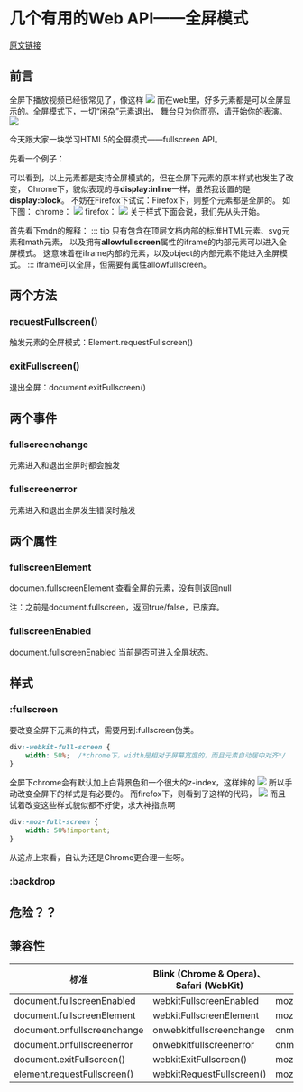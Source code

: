 # 几个有用的Web API——全屏模式

[原文链接](https://denzel.netlify.com/js/useful_webapis_fullscreen.html?_=0987654334523)

## 前言
全屏下播放视频已经很常见了，像这样
![](http://p8rbt50i2.bkt.clouddn.com/fullscreen.jpeg)
而在web里，好多元素都是可以全屏显示的。全屏模式下，一切“闲杂”元素退出，
舞台只为你而亮，请开始你的表演。
![](http://p8rbt50i2.bkt.clouddn.com/blogtimg.jpeg)

今天跟大家一块学习HTML5的全屏模式——fullscreen API。

<!-- 

适用元素  demo
iframe属性 allowfullscreen
document属性 fullscreenElement fullscreenEnabled
css 伪元素 :fullscreen  :backdrop
攻击  http://jackyrong.iteye.com/blog/1830273
浏览器差异

全屏状态下事件响应？

 -->

先看一个例子：
<WebAPIs-FullScreen1/>

可以看到，以上元素都是支持全屏模式的，但在全屏下元素的原本样式也发生了改变，
Chrome下，貌似表现的与**display:inline**一样，虽然我设置的是**display:block**。
不妨在Firefox下试试：Firefox下，则整个元素都是全屏的。
如下图：
chrome：
![](http://p8rbt50i2.bkt.clouddn.com/fullscreen002.png)
firefox：
![](http://p8rbt50i2.bkt.clouddn.com/fullscreen003.png)
关于样式下面会说，我们先从头开始。

首先看下mdn的解释：
::: tip 
只有包含在顶层文档内部的标准HTML元素、svg元素和math元素，
以及拥有**allowfullscreen**属性的iframe的内部元素可以进入全屏模式。
这意味着在iframe内部的元素，以及object的内部元素不能进入全屏模式。
:::
iframe可以全屏，但需要有属性allowfullscreen。

## 两个方法

### requestFullscreen()
触发元素的全屏模式：Element.requestFullscreen()

### exitFullscreen()
退出全屏：document.exitFullscreen()

## 两个事件

### fullscreenchange
元素进入和退出全屏时都会触发

### fullscreenerror
元素进入和退出全屏发生错误时触发

## 两个属性

### fullscreenElement
documen.fullscreenElement 查看全屏的元素，没有则返回null

注：之前是document.fullscreen，返回true/false，已废弃。

### fullscreenEnabled
document.fullscreenEnabled 当前是否可进入全屏状态。

## 样式

### :fullscreen 

要改变全屏下元素的样式，需要用到:fullscreen伪类。
```css
div:-webkit-full-screen {
	width: 50%;  /*chrome下，width是相对于屏幕宽度的，而且元素自动居中对齐*/
}
```

全屏下chrome会有默认加上白背景色和一个很大的z-index，这样婶的
![](http://p8rbt50i2.bkt.clouddn.com/blogfullscreen001.png)
所以手动改变全屏下的样式是有必要的。
而firefox下，则看到了这样的代码，
![](http://p8rbt50i2.bkt.clouddn.com/fullscreen004.png)
而且试着改变这些样式貌似都不好使，求大神指点啊
```css
div:-moz-full-screen {
	width: 50%!important; 
}
```
从这点上来看，自认为还是Chrome更合理一些呀。

### :backdrop

## 危险？？

## 兼容性

| 标准 | Blink (Chrome & Opera)、Safari (WebKit) | Gecko (Firefox) | Internet Explorer 11 | Edge 
| -   | -  | -  | - | - |
| document.fullscreenEnabled | webkitFullscreenEnabled | mozFullScreenEnabled | msFullscreenEnabled | webkitFullscreenEnabled |
| document.fullscreenElement | webkitFullscreenElement | mozFullScreenElement | msFullscreenElement | webkitFullscreenElement |
| document.onfullscreenchange | onwebkitfullscreenchange | onmozfullscreenchange | MSFullscreenChange | onwebkitfullscreenchange |
| document.onfullscreenerror | onwebkitfullscreenerror | onmozfullscreenerror | MSFullscreenError | onwebkitfullscreenerror |
| document.exitFullscreen()	 | webkitExitFullscreen() | mozCancelFullScreen() | msExitFullscreen() | webkitExitFullscreen() | 
| element.requestFullscreen() | webkitRequestFullscreen() | mozRequestFullScreen() | msRequestFullscreen() | webkitRequestFullscreen() |


<!-- ## 总结 -->



<!-- ## 参考资料 -->
<!-- - [Network Information API](https://developer.mozilla.org/en-US/docs/Web/API/Network_Information_API) -->
